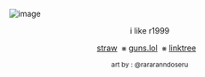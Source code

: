 ![image](https://github.com/user-attachments/assets/4319be7c-43eb-47ae-bff1-4619ab3396b9)

<p align="center"> i like r1999

<div align="center">

[straw](https://danganyuri.straw.page/)
&nbsp;⨳
[guns.lol](https://guns.lol/ghostlady)
&nbsp;⨳
[linktree](https://linktr.ee/ghostlysorrows)
&nbsp;&nbsp;

<p align="center"> <sub> art by : @rararanndoseru
<!--
**apparitional-joice/apparitional-joice** is a ✨ _special_ ✨ repository because its `README.md` (this file) appears on your GitHub profile.

Here are some ideas to get you started:

- 🔭 I’m currently working on ...
- 🌱 I’m currently learning ...
- 👯 I’m looking to collaborate on ...
- 🤔 I’m looking for help with ...
- 💬 Ask me about ...
- 📫 How to reach me: ...
- 😄 Pronouns: ...
- ⚡ Fun fact: ...
-->
